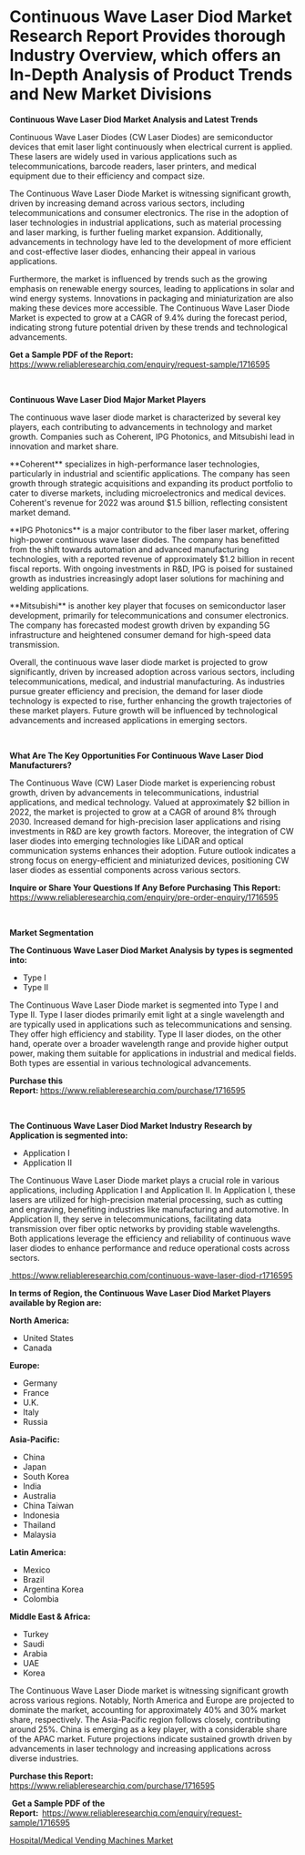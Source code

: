 <p><h1>Continuous Wave Laser Diod Market Research Report Provides thorough Industry Overview, which offers an In-Depth Analysis of Product Trends and New Market Divisions</h1></p><p><strong>Continuous Wave Laser Diod Market Analysis and Latest Trends</strong></p>
<p><p>Continuous Wave Laser Diodes (CW Laser Diodes) are semiconductor devices that emit laser light continuously when electrical current is applied. These lasers are widely used in various applications such as telecommunications, barcode readers, laser printers, and medical equipment due to their efficiency and compact size.</p><p>The Continuous Wave Laser Diode Market is witnessing significant growth, driven by increasing demand across various sectors, including telecommunications and consumer electronics. The rise in the adoption of laser technologies in industrial applications, such as material processing and laser marking, is further fueling market expansion. Additionally, advancements in technology have led to the development of more efficient and cost-effective laser diodes, enhancing their appeal in various applications.</p><p>Furthermore, the market is influenced by trends such as the growing emphasis on renewable energy sources, leading to applications in solar and wind energy systems. Innovations in packaging and miniaturization are also making these devices more accessible. The Continuous Wave Laser Diode Market is expected to grow at a CAGR of 9.4% during the forecast period, indicating strong future potential driven by these trends and technological advancements.</p></p>
<p><strong>Get a Sample PDF of the Report:&nbsp;</strong> <a href="https://www.reliableresearchiq.com/enquiry/request-sample/1716595?utm_campaign=3259&utm_medium=2&utm_source=Github&utm_content=ia&utm_term=25032025&utm_id=continuous-wave-laser-diod">https://www.reliableresearchiq.com/enquiry/request-sample/1716595</a></p>
<p>&nbsp;</p>
<p><strong>Continuous Wave Laser Diod Major Market Players</strong></p>
<p><p>The continuous wave laser diode market is characterized by several key players, each contributing to advancements in technology and market growth. Companies such as Coherent, IPG Photonics, and Mitsubishi lead in innovation and market share.</p><p>**Coherent** specializes in high-performance laser technologies, particularly in industrial and scientific applications. The company has seen growth through strategic acquisitions and expanding its product portfolio to cater to diverse markets, including microelectronics and medical devices. Coherent's revenue for 2022 was around $1.5 billion, reflecting consistent market demand.</p><p>**IPG Photonics** is a major contributor to the fiber laser market, offering high-power continuous wave laser diodes. The company has benefitted from the shift towards automation and advanced manufacturing technologies, with a reported revenue of approximately $1.2 billion in recent fiscal reports. With ongoing investments in R&D, IPG is poised for sustained growth as industries increasingly adopt laser solutions for machining and welding applications.</p><p>**Mitsubishi** is another key player that focuses on semiconductor laser development, primarily for telecommunications and consumer electronics. The company has forecasted modest growth driven by expanding 5G infrastructure and heightened consumer demand for high-speed data transmission.</p><p>Overall, the continuous wave laser diode market is projected to grow significantly, driven by increased adoption across various sectors, including telecommunications, medical, and industrial manufacturing. As industries pursue greater efficiency and precision, the demand for laser diode technology is expected to rise, further enhancing the growth trajectories of these market players. Future growth will be influenced by technological advancements and increased applications in emerging sectors.</p></p>
<p>&nbsp;</p>
<p><strong>What Are The Key Opportunities For Continuous Wave Laser Diod Manufacturers?</strong></p>
<p><p>The Continuous Wave (CW) Laser Diode market is experiencing robust growth, driven by advancements in telecommunications, industrial applications, and medical technology. Valued at approximately $2 billion in 2022, the market is projected to grow at a CAGR of around 8% through 2030. Increased demand for high-precision laser applications and rising investments in R&D are key growth factors. Moreover, the integration of CW laser diodes into emerging technologies like LiDAR and optical communication systems enhances their adoption. Future outlook indicates a strong focus on energy-efficient and miniaturized devices, positioning CW laser diodes as essential components across various sectors.</p></p>
<p><strong>Inquire or Share Your Questions If Any Before Purchasing This Report:</strong> <a href="https://www.reliableresearchiq.com/enquiry/pre-order-enquiry/1716595?utm_campaign=3259&utm_medium=2&utm_source=Github&utm_content=ia&utm_term=25032025&utm_id=continuous-wave-laser-diod">https://www.reliableresearchiq.com/enquiry/pre-order-enquiry/1716595</a></p>
<p>&nbsp;</p>
<p><strong>Market Segmentation</strong></p>
<p><strong>The Continuous Wave Laser Diod Market Analysis by types is segmented into:</strong></p>
<p><ul><li>Type I</li><li>Type II</li></ul></p>
<p><p>The Continuous Wave Laser Diode market is segmented into Type I and Type II. Type I laser diodes primarily emit light at a single wavelength and are typically used in applications such as telecommunications and sensing. They offer high efficiency and stability. Type II laser diodes, on the other hand, operate over a broader wavelength range and provide higher output power, making them suitable for applications in industrial and medical fields. Both types are essential in various technological advancements.</p></p>
<p><strong>Purchase this Report:&nbsp;</strong><a href="https://www.reliableresearchiq.com/purchase/1716595?utm_campaign=3259&utm_medium=2&utm_source=Github&utm_content=ia&utm_term=25032025&utm_id=continuous-wave-laser-diod">https://www.reliableresearchiq.com/purchase/1716595</a></p>
<p>&nbsp;</p>
<p><strong>The Continuous Wave Laser Diod Market Industry Research by Application is segmented into:</strong></p>
<p><ul><li>Application I</li><li>Application II</li></ul></p>
<p><p>The Continuous Wave Laser Diode market plays a crucial role in various applications, including Application I and Application II. In Application I, these lasers are utilized for high-precision material processing, such as cutting and engraving, benefiting industries like manufacturing and automotive. In Application II, they serve in telecommunications, facilitating data transmission over fiber optic networks by providing stable wavelengths. Both applications leverage the efficiency and reliability of continuous wave laser diodes to enhance performance and reduce operational costs across sectors.</p></p>
<p><a href="https://www.reliableresearchiq.com/continuous-wave-laser-diod-r1716595?utm_campaign=3259&utm_medium=2&utm_source=Github&utm_content=ia&utm_term=25032025&utm_id=continuous-wave-laser-diod">&nbsp;https://www.reliableresearchiq.com/continuous-wave-laser-diod-r1716595</a></p>
<p><strong>In terms of Region, the Continuous Wave Laser Diod Market Players available by Region are:</strong></p>
<p>
    <p> <strong> North America: </strong>
        <ul>
            <li>United States</li>
            <li>Canada</li>
        </ul>
        </p> 
    <p> <strong> Europe: </strong>
        <ul>
            <li>Germany</li>
            <li>France</li>
            <li>U.K.</li>
            <li>Italy</li>
            <li>Russia</li>
        </ul>
        </p> 
    <p> <strong> Asia-Pacific: </strong>
        <ul>
            <li>China</li>
            <li>Japan</li>
            <li>South Korea</li>
            <li>India</li>
            <li>Australia</li>
            <li>China Taiwan</li>
            <li>Indonesia</li>
            <li>Thailand</li>
            <li>Malaysia</li>
        </ul>
        </p> 
    <p> <strong> Latin America: </strong>
        <ul>
            <li>Mexico</li>
            <li>Brazil</li>
            <li>Argentina Korea</li>
            <li>Colombia</li>
        </ul>
        </p> 
    <p> <strong> Middle East & Africa: </strong>
        <ul>
            <li>Turkey</li>
            <li>Saudi</li>
            <li>Arabia</li>
            <li>UAE</li>
            <li>Korea</li>
        </ul>
    </p>
    </p>
<p><p>The Continuous Wave Laser Diode market is witnessing significant growth across various regions. Notably, North America and Europe are projected to dominate the market, accounting for approximately 40% and 30% market share, respectively. The Asia-Pacific region follows closely, contributing around 25%. China is emerging as a key player, with a considerable share of the APAC market. Future projections indicate sustained growth driven by advancements in laser technology and increasing applications across diverse industries.</p></p>
<p><strong>Purchase this Report: </strong><a href="https://www.reliableresearchiq.com/purchase/1716595?utm_campaign=3259&utm_medium=2&utm_source=Github&utm_content=ia&utm_term=25032025&utm_id=continuous-wave-laser-diod">https://www.reliableresearchiq.com/purchase/1716595</a></p>
<p>&nbsp;<strong>Get a Sample PDF of the Report:&nbsp;&nbsp;</strong><a href="https://www.reliableresearchiq.com/enquiry/request-sample/1716595?utm_campaign=3259&utm_medium=2&utm_source=Github&utm_content=ia&utm_term=25032025&utm_id=continuous-wave-laser-diod">https://www.reliableresearchiq.com/enquiry/request-sample/1716595</a></p>
<p><strong></strong></p>
<p><p><a href="https://github.com/shewlisapsai/Market-Research-Report-List-1/blob/main/hospitalmedical-vending-machines-market.md?utm_campaign=3259&utm_medium=2&utm_source=Github&utm_content=ia&utm_term=25032025&utm_id=continuous-wave-laser-diod">Hospital/Medical Vending Machines Market</a></p></p>